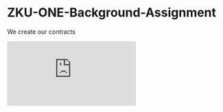 # ZKU-ONE-Background-Assignment
 We create our contracts


![image](https://github.com/Argedik/ZKU-ONE-Background-Assignment/blob/c4133251325a4691cf701fc8774c6b78d3b8164c/images/Background%20Assignment.pdf)

